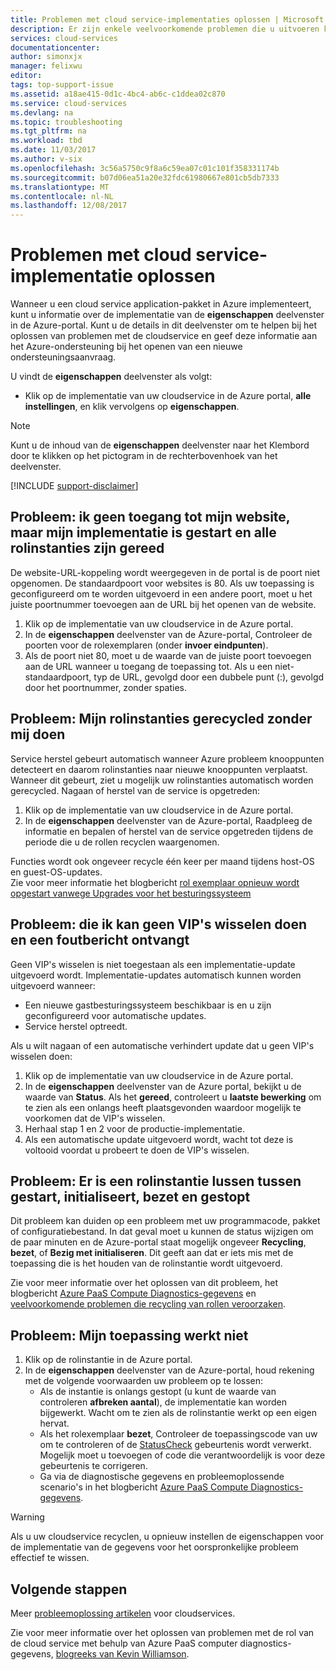 ```yaml
---
title: Problemen met cloud service-implementaties oplossen | Microsoft Docs
description: Er zijn enkele veelvoorkomende problemen die u uitvoeren kunt in een cloudservice implementeren in Azure. Dit artikel bevat oplossingen voor enkele ervan.
services: cloud-services
documentationcenter: 
author: simonxjx
manager: felixwu
editor: 
tags: top-support-issue
ms.assetid: a18ae415-0d1c-4bc4-ab6c-c1ddea02c870
ms.service: cloud-services
ms.devlang: na
ms.topic: troubleshooting
ms.tgt_pltfrm: na
ms.workload: tbd
ms.date: 11/03/2017
ms.author: v-six
ms.openlocfilehash: 3c56a5750c9f8a6c59ea07c01c101f358331174b
ms.sourcegitcommit: b07d06ea51a20e32fdc61980667e801cb5db7333
ms.translationtype: MT
ms.contentlocale: nl-NL
ms.lasthandoff: 12/08/2017
---
```

# <a name="troubleshoot-cloud-service-deployment-problems"></a>Problemen met cloud service-implementatie oplossen
Wanneer u een cloud service application-pakket in Azure implementeert, kunt u informatie over de implementatie van de **eigenschappen** deelvenster in de Azure-portal. Kunt u de details in dit deelvenster om te helpen bij het oplossen van problemen met de cloudservice en geef deze informatie aan het Azure-ondersteuning bij het openen van een nieuwe ondersteuningsaanvraag.

U vindt de **eigenschappen** deelvenster als volgt:

* Klik op de implementatie van uw cloudservice in de Azure portal, **alle instellingen**, en klik vervolgens op **eigenschappen**.

> [!NOTE]
> Kunt u de inhoud van de **eigenschappen** deelvenster naar het Klembord door te klikken op het pictogram in de rechterbovenhoek van het deelvenster.
>
>

[!INCLUDE [support-disclaimer](../../includes/support-disclaimer.md)]

## <a name="problem-i-cannot-access-my-website-but-my-deployment-is-started-and-all-role-instances-are-ready"></a>Probleem: ik geen toegang tot mijn website, maar mijn implementatie is gestart en alle rolinstanties zijn gereed
De website-URL-koppeling wordt weergegeven in de portal is de poort niet opgenomen. De standaardpoort voor websites is 80. Als uw toepassing is geconfigureerd om te worden uitgevoerd in een andere poort, moet u het juiste poortnummer toevoegen aan de URL bij het openen van de website.

1. Klik op de implementatie van uw cloudservice in de Azure portal.
2. In de **eigenschappen** deelvenster van de Azure-portal, Controleer de poorten voor de rolexemplaren (onder **invoer eindpunten**).
3. Als de poort niet 80, moet u de waarde van de juiste poort toevoegen aan de URL wanneer u toegang de toepassing tot. Als u een niet-standaardpoort, typ de URL, gevolgd door een dubbele punt (:), gevolgd door het poortnummer, zonder spaties.

## <a name="problem-my-role-instances-recycled-without-me-doing-anything"></a>Probleem: Mijn rolinstanties gerecycled zonder mij doen
Service herstel gebeurt automatisch wanneer Azure probleem knooppunten detecteert en daarom rolinstanties naar nieuwe knooppunten verplaatst. Wanneer dit gebeurt, ziet u mogelijk uw rolinstanties automatisch worden gerecycled. Nagaan of herstel van de service is opgetreden:

1. Klik op de implementatie van uw cloudservice in de Azure portal.
2. In de **eigenschappen** deelvenster van de Azure-portal, Raadpleeg de informatie en bepalen of herstel van de service opgetreden tijdens de periode die u de rollen recyclen waargenomen.

Functies wordt ook ongeveer recycle één keer per maand tijdens host-OS en guest-OS-updates.  
Zie voor meer informatie het blogbericht [rol exemplaar opnieuw wordt opgestart vanwege Upgrades voor het besturingssysteem](http://blogs.msdn.com/b/kwill/archive/2012/09/19/role-instance-restarts-due-to-os-upgrades.aspx)

## <a name="problem-i-cannot-do-a-vip-swap-and-receive-an-error"></a>Probleem: die ik kan geen VIP's wisselen doen en een foutbericht ontvangt
Geen VIP's wisselen is niet toegestaan als een implementatie-update uitgevoerd wordt. Implementatie-updates automatisch kunnen worden uitgevoerd wanneer:

* Een nieuwe gastbesturingssysteem beschikbaar is en u zijn geconfigureerd voor automatische updates.
* Service herstel optreedt.

Als u wilt nagaan of een automatische verhindert update dat u geen VIP's wisselen doen:

1. Klik op de implementatie van uw cloudservice in de Azure portal.
2. In de **eigenschappen** deelvenster van de Azure portal, bekijkt u de waarde van **Status**. Als het **gereed**, controleert u **laatste bewerking** om te zien als een onlangs heeft plaatsgevonden waardoor mogelijk te voorkomen dat de VIP's wisselen.
3. Herhaal stap 1 en 2 voor de productie-implementatie.
4. Als een automatische update uitgevoerd wordt, wacht tot deze is voltooid voordat u probeert te doen de VIP's wisselen.

## <a name="problem-a-role-instance-is-looping-between-started-initializing-busy-and-stopped"></a>Probleem: Er is een rolinstantie lussen tussen gestart, initialiseert, bezet en gestopt
Dit probleem kan duiden op een probleem met uw programmacode, pakket of configuratiebestand. In dat geval moet u kunnen de status wijzigen om de paar minuten en de Azure-portal staat mogelijk ongeveer **Recycling**, **bezet**, of **Bezig met initialiseren**. Dit geeft aan dat er iets mis met de toepassing die is het houden van de rolinstantie wordt uitgevoerd.

Zie voor meer informatie over het oplossen van dit probleem, het blogbericht [Azure PaaS Compute Diagnostics-gegevens](http://blogs.msdn.com/b/kwill/archive/2013/08/09/windows-azure-paas-compute-diagnostics-data.aspx) en [veelvoorkomende problemen die recycling van rollen veroorzaken](cloud-services-troubleshoot-common-issues-which-cause-roles-recycle.md).

## <a name="problem-my-application-stopped-working"></a>Probleem: Mijn toepassing werkt niet
1. Klik op de rolinstantie in de Azure portal.
2. In de **eigenschappen** deelvenster van de Azure-portal, houd rekening met de volgende voorwaarden uw probleem op te lossen:
   * Als de instantie is onlangs gestopt (u kunt de waarde van controleren **afbreken aantal**), de implementatie kan worden bijgewerkt. Wacht om te zien als de rolinstantie werkt op een eigen hervat.
   * Als het rolexemplaar **bezet**, Controleer de toepassingscode van uw om te controleren of de [StatusCheck](https://msdn.microsoft.com/library/microsoft.windowsazure.serviceruntime.roleenvironment.statuscheck) gebeurtenis wordt verwerkt. Mogelijk moet u toevoegen of code die verantwoordelijk is voor deze gebeurtenis te corrigeren.
   * Ga via de diagnostische gegevens en probleemoplossende scenario's in het blogbericht [Azure PaaS Compute Diagnostics-gegevens](http://blogs.msdn.com/b/kwill/archive/2013/08/09/windows-azure-paas-compute-diagnostics-data.aspx).

> [!WARNING]
> Als u uw cloudservice recyclen, u opnieuw instellen de eigenschappen voor de implementatie van de gegevens voor het oorspronkelijke probleem effectief te wissen.
>
>

## <a name="next-steps"></a>Volgende stappen
Meer [probleemoplossing artikelen](https://docs.microsoft.com/azure/cloud-services/cloud-services-allocation-failures) voor cloudservices.

Zie voor meer informatie over het oplossen van problemen met de rol van de cloud service met behulp van Azure PaaS computer diagnostics-gegevens, [blogreeks van Kevin Williamson](http://blogs.msdn.com/b/kwill/archive/2013/08/09/windows-azure-paas-compute-diagnostics-data.aspx).
